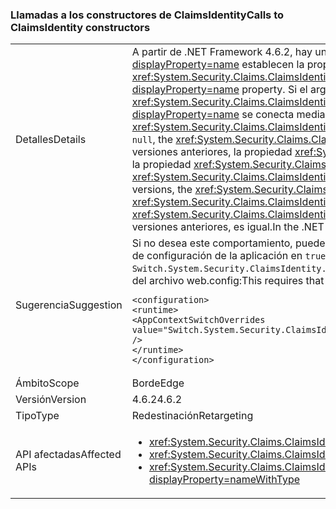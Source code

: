 ### <a name="calls-to-claimsidentity-constructors"></a><span data-ttu-id="0414e-101">Llamadas a los constructores de ClaimsIdentity</span><span class="sxs-lookup"><span data-stu-id="0414e-101">Calls to ClaimsIdentity constructors</span></span>

|   |   |
|---|---|
|<span data-ttu-id="0414e-102">Detalles</span><span class="sxs-lookup"><span data-stu-id="0414e-102">Details</span></span>|<span data-ttu-id="0414e-103">A partir de .NET Framework 4.6.2, hay un cambio en el modo en que los constructores <xref:System.Security.Claims.ClaimsIdentity> con un parámetro <xref:System.Security.Principal.IIdentity?displayProperty=name> establecen la propiedad <xref:System.Security.Claims.ClaimsIdentity.Actor?displayProperty=name>.</span><span class="sxs-lookup"><span data-stu-id="0414e-103">Starting with the .NET Framework 4.6.2, there is a change in how <xref:System.Security.Claims.ClaimsIdentity> constructors with an <xref:System.Security.Principal.IIdentity?displayProperty=name> parameter set the <xref:System.Security.Claims.ClaimsIdentity.Actor?displayProperty=name> property.</span></span> <span data-ttu-id="0414e-104">Si el argumento <xref:System.Security.Principal.IIdentity?displayProperty=name> es un objeto <xref:System.Security.Claims.ClaimsIdentity> y la propiedad <xref:System.Security.Claims.ClaimsIdentity.Actor?displayProperty=name> de ese objeto <xref:System.Security.Claims.ClaimsIdentity> no es <code>null</code>, la propiedad <xref:System.Security.Claims.ClaimsIdentity.Actor?displayProperty=name> se conecta mediante el método <xref:System.Security.Claims.ClaimsIdentity.Clone>.</span><span class="sxs-lookup"><span data-stu-id="0414e-104">If the <xref:System.Security.Principal.IIdentity?displayProperty=name> argument is a <xref:System.Security.Claims.ClaimsIdentity> object, and the <xref:System.Security.Claims.ClaimsIdentity.Actor?displayProperty=name> property of that <xref:System.Security.Claims.ClaimsIdentity> object is not <code>null</code>, the <xref:System.Security.Claims.ClaimsIdentity.Actor?displayProperty=name> property is attached by using the <xref:System.Security.Claims.ClaimsIdentity.Clone> method.</span></span> <span data-ttu-id="0414e-105">En .NET Framework 4.6.1 y versiones anteriores, la propiedad <xref:System.Security.Claims.ClaimsIdentity.Actor?displayProperty=name> se adjuntaba como una referencia existente. Debido a este cambio, a partir de .NET Framework 4.6.2, la propiedad <xref:System.Security.Claims.ClaimsIdentity.Actor?displayProperty=name> del nuevo objeto <xref:System.Security.Claims.ClaimsIdentity> no es igual que la propiedad <xref:System.Security.Claims.ClaimsIdentity.Actor?displayProperty=name> del argumento <xref:System.Security.Principal.IIdentity?displayProperty=name> del constructor.</span><span class="sxs-lookup"><span data-stu-id="0414e-105">In the Framework 4.6.1 and earlier versions, the <xref:System.Security.Claims.ClaimsIdentity.Actor?displayProperty=name> property is attached as an existing reference.Because of this change, starting with the .NET Framework 4.6.2, the <xref:System.Security.Claims.ClaimsIdentity.Actor?displayProperty=name> property of the new <xref:System.Security.Claims.ClaimsIdentity> object is not equal to the <xref:System.Security.Claims.ClaimsIdentity.Actor?displayProperty=name> property of the constructor's <xref:System.Security.Principal.IIdentity?displayProperty=name> argument.</span></span> <span data-ttu-id="0414e-106">En .NET Framework 4.6.1 y versiones anteriores, es igual.</span><span class="sxs-lookup"><span data-stu-id="0414e-106">In the .NET Framework 4.6.1 and earlier versions, it is equal.</span></span>|
|<span data-ttu-id="0414e-107">Sugerencia</span><span class="sxs-lookup"><span data-stu-id="0414e-107">Suggestion</span></span>|<span data-ttu-id="0414e-108">Si no desea este comportamiento, puede restaurar el comportamiento anterior si establece el modificador <code>Switch.System.Security.ClaimsIdentity.SetActorAsReferenceWhenCopyingClaimsIdentity</code> en el archivo de configuración de la aplicación en <code>true</code>.</span><span class="sxs-lookup"><span data-stu-id="0414e-108">If this behavior is undesirable, you can restore the previous behavior by setting the <code>Switch.System.Security.ClaimsIdentity.SetActorAsReferenceWhenCopyingClaimsIdentity</code> switch in your application configuration file to <code>true</code>.</span></span> <span data-ttu-id="0414e-109">Para ello, es necesario agregar lo siguiente a la sección <code>&lt;runtime&gt;</code> del archivo web.config:</span><span class="sxs-lookup"><span data-stu-id="0414e-109">This requires that you add the following to the <code>&lt;runtime&gt;</code> section of your web.config file:</span></span><pre><code class="language-xml">&lt;configuration&gt;&#13;&#10;&lt;runtime&gt;&#13;&#10;&lt;AppContextSwitchOverrides value=&quot;Switch.System.Security.ClaimsIdentity.SetActorAsReferenceWhenCopyingClaimsIdentity=true&quot; /&gt;&#13;&#10;&lt;/runtime&gt;&#13;&#10;&lt;/configuration&gt;&#13;&#10;</code></pre>|
|<span data-ttu-id="0414e-110">Ámbito</span><span class="sxs-lookup"><span data-stu-id="0414e-110">Scope</span></span>|<span data-ttu-id="0414e-111">Borde</span><span class="sxs-lookup"><span data-stu-id="0414e-111">Edge</span></span>|
|<span data-ttu-id="0414e-112">Versión</span><span class="sxs-lookup"><span data-stu-id="0414e-112">Version</span></span>|<span data-ttu-id="0414e-113">4.6.2</span><span class="sxs-lookup"><span data-stu-id="0414e-113">4.6.2</span></span>|
|<span data-ttu-id="0414e-114">Tipo</span><span class="sxs-lookup"><span data-stu-id="0414e-114">Type</span></span>|<span data-ttu-id="0414e-115">Redestinación</span><span class="sxs-lookup"><span data-stu-id="0414e-115">Retargeting</span></span>|
|<span data-ttu-id="0414e-116">API afectadas</span><span class="sxs-lookup"><span data-stu-id="0414e-116">Affected APIs</span></span>|<ul><li><xref:System.Security.Claims.ClaimsIdentity.%23ctor(System.Security.Principal.IIdentity)?displayProperty=nameWithType></li><li><xref:System.Security.Claims.ClaimsIdentity.%23ctor(System.Security.Principal.IIdentity,System.Collections.Generic.IEnumerable{System.Security.Claims.Claim})?displayProperty=nameWithType></li><li><xref:System.Security.Claims.ClaimsIdentity.%23ctor(System.Security.Principal.IIdentity,System.Collections.Generic.IEnumerable{System.Security.Claims.Claim},System.String,System.String,System.String)?displayProperty=nameWithType></li></ul>|

